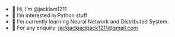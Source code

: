 - 👋 Hi, I’m @jacklam1211
- 👀 I’m interested in Python stuff
- 🌱 I’m currently learning Neural Network and Distributed System.
- 📧 For any enquiry: jackjackjackjack1211@gmail.com
<!---
jacklam1211/jacklam1211 is a ✨ special ✨ repository because its `README.md` (this file) appears on your GitHub profile.
You can click the Preview link to take a look at your changes.
--->
